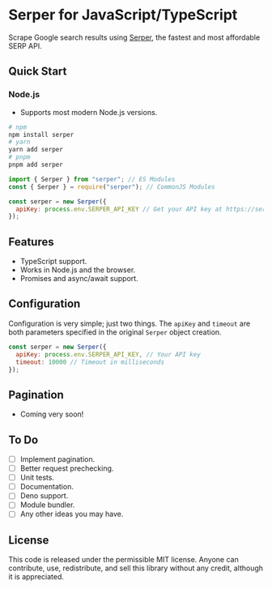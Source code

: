 # Serper for JavaScript/TypeScript

Scrape Google search results using [Serper](https://serper.dev/), the fastest and most affordable SERP API.

## Quick Start

### Node.js

- Supports most modern Node.js versions.

```sh
# npm
npm install serper
# yarn
yarn add serper
# pnpm
pnpm add serper
```

```js
import { Serper } from "serper"; // ES Modules
const { Serper } = require("serper"); // CommonJS Modules

const serper = new Serper({
  apiKey: process.env.SERPER_API_KEY // Get your API key at https://serper.dev/api-key
});
```

## Features

- TypeScript support.
- Works in Node.js and the browser.
- Promises and async/await support.

## Configuration

Configuration is very simple; just two things. The `apiKey` and `timeout` are both parameters specified in the original `Serper` object creation.

```js
const serper = new Serper({
  apiKey: process.env.SERPER_API_KEY, // Your API key
  timeout: 10000 // Timeout in milliseconds
});
```

## Pagination

- Coming very soon!

## To Do

- [ ] Implement pagination.
- [ ] Better request prechecking.
- [ ] Unit tests.
- [ ] Documentation.
- [ ] Deno support.
- [ ] Module bundler.
- [ ] Any other ideas you may have.

## License

This code is released under the permissible MIT license. Anyone can contribute, use, redistribute, and sell this library without any credit, although it is appreciated.
